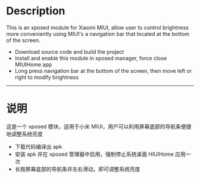 # Description
This is an xposed module for Xiaomi MIUI, allow user to control brightness more conveniently
using MIUI's a navigation bar that located at the bottom of the screen.

- Download source code and build the project
- Install and enable this module in xposed manager, force close MIUIHome app
- Long press navigation bar at the bottom of the screen, then move left or right to modify brightness

---

# 说明
这是一个 xposed 模块，适用于小米 MIUI，用户可以利用屏幕底部的导航条便捷地调整系统亮度

- 下载代码编译出 apk
- 安装 apk 并在 xposed 管理器中启用，强制停止系统桌面 HIUIHome 应用一次
- 长按屏幕底部的导航条并左右滑动，即可调整系统亮度